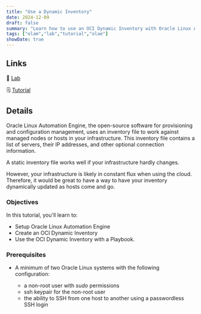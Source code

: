 ```yaml
---
title: "Use a Dynamic Inventory"
date: 2024-12-09
draft: false
summary: "Learn how to use an OCI Dynamic Inventory with Oracle Linux Automation Engine."
tags: ["olam","lab","tutorial","olae"]
showDate: true
---
```


## Links

:crescent_moon: [Lab](https://luna.oracle.com/lab/95a9fc4b-56a4-4b89-b8f1-b90489df5340)

:spiral_notepad: [Tutorial](https://docs.oracle.com/en/learn/olae-dyninv)

## Details

Oracle Linux Automation Engine, the open-source software for provisioning and configuration management, uses an inventory file to work against managed nodes or hosts in your infrastructure. This inventory file contains a list of servers, their IP addresses, and other optional connection information.

A static inventory file works well if your infrastructure hardly changes.

However, your infrastructure is likely in constant flux when using the cloud. Therefore, it would be great to have a way to have your inventory dynamically updated as hosts come and go.

### Objectives

In this tutorial, you'll learn to:

- Setup Oracle Linux Automation Engine
- Create an OCI Dynamic Inventory
- Use the OCI Dynamic Inventory with a Playbook.

### Prerequisites

- A minimum of two Oracle Linux systems with the following configuration:

  - a non-root user with *sudo* permissions
  - ssh keypair for the non-root user
  - the ability to SSH from one host to another using a passwordless SSH login
